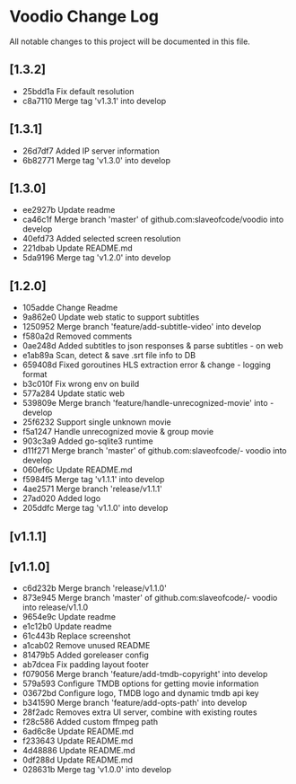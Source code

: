 # Voodio Change Log
All notable changes to this project will be documented in this file.

## [1.3.2]
- 25bdd1a Fix default resolution
- c8a7110 Merge tag 'v1.3.1' into develop

## [1.3.1]
- 26d7df7 Added IP server information
- 6b82771 Merge tag 'v1.3.0' into develop

## [1.3.0]
- ee2927b Update readme
- ca46c1f Merge branch 'master' of github.com:slaveofcode/voodio into develop
- 40efd73 Added selected screen resolution
- 221dbab Update README.md
- 5da9196 Merge tag 'v1.2.0' into develop

## [1.2.0]
- 105adde Change Readme
- 9a862e0 Update web static to support subtitles
- 1250952 Merge branch 'feature/add-subtitle-video' into develop
- f580a2d Removed comments
- 0ae248d Added subtitles to json responses & parse subtitles - on web
- e1ab89a Scan, detect & save .srt file info to DB
- 659408d Fixed goroutines HLS extraction error & change - logging format
- b3c010f Fix wrong env on build
- 577a284 Update static web
- 539809e Merge branch 'feature/handle-unrecognized-movie' into - develop
- 25f6232 Support single unknown movie
- f5a1247 Handle unrecognized movie & group movie
- 903c3a9 Added go-sqlite3 runtime
- d11f271 Merge branch 'master' of github.com:slaveofcode/- voodio into develop
- 060ef6c Update README.md
- f5984f5 Merge tag 'v1.1.1' into develop
- 4ae2571 Merge branch 'release/v1.1.1'
- 27ad020 Added logo
- 205ddfc Merge tag 'v1.1.0' into develop

## [v1.1.1]

## [v1.1.0]
- c6d232b Merge branch 'release/v1.1.0'
- 873e945 Merge branch 'master' of github.com:slaveofcode/- voodio into release/v1.1.0
- 9654e9c Update readme
- e1c12b0 Update readme
- 61c443b Replace screenshot
- a1cab02 Remove unused README
- 81479b5 Added goreleaser config
- ab7dcea Fix padding layout footer
- f079056 Merge branch 'feature/add-tmdb-copyright' into develop
- 579a593 Configure TMDB options for getting movie information
- 03672bd Configure logo, TMDB logo and dynamic tmdb api key
- b341590 Merge branch 'feature/add-opts-path' into develop
- 28f2adc Removes extra UI server, combine with existing routes
- f28c586 Added custom ffmpeg path
- 6ad6c8e Update README.md
- f233643 Update README.md
- 4d48886 Update README.md
- 0df288d Update README.md
- 028631b Merge tag 'v1.0.0' into develop
